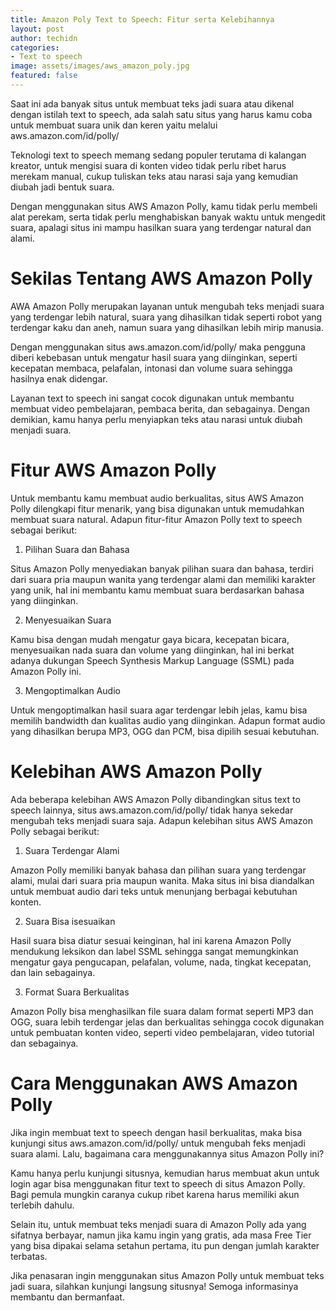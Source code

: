 ```yaml
---
title: Amazon Poly Text to Speech: Fitur serta Kelebihannya
layout: post
author: techidn
categories: 
- Text to speech
image: assets/images/aws_amazon_poly.jpg
featured: false
---
```


Saat ini ada banyak situs untuk membuat teks jadi suara atau dikenal dengan istilah text to speech, ada salah satu situs yang harus kamu coba untuk membuat suara unik dan keren yaitu melalui aws.amazon.com/id/polly/ 

Teknologi text to speech memang sedang populer terutama di kalangan kreator, untuk mengisi suara di konten video tidak perlu ribet harus merekam manual, cukup tuliskan teks atau narasi saja yang kemudian diubah jadi bentuk suara.

Dengan menggunakan situs AWS Amazon Polly, kamu tidak perlu membeli alat perekam, serta tidak perlu menghabiskan banyak waktu untuk mengedit suara, apalagi situs ini mampu hasilkan suara yang terdengar natural dan alami.

Sekilas Tentang AWS Amazon Polly
======================

AWA Amazon Polly merupakan layanan untuk mengubah teks menjadi suara yang terdengar lebih natural, suara yang dihasilkan tidak seperti robot yang terdengar kaku dan aneh, namun suara yang dihasilkan lebih mirip manusia.

Dengan menggunakan situs aws.amazon.com/id/polly/ maka pengguna diberi kebebasan untuk mengatur hasil suara yang diinginkan, seperti kecepatan membaca, pelafalan, intonasi dan volume suara sehingga hasilnya enak didengar.

Layanan text to speech ini sangat cocok digunakan untuk membantu membuat video pembelajaran, pembaca berita, dan sebagainya. Dengan demikian, kamu hanya perlu menyiapkan teks atau narasi untuk diubah menjadi suara.

Fitur AWS Amazon Polly
=====================

Untuk membantu kamu membuat audio berkualitas, situs AWS Amazon Polly dilengkapi fitur menarik, yang bisa digunakan untuk memudahkan membuat suara natural. Adapun fitur-fitur Amazon Polly text to speech sebagai berikut:

1. Pilihan Suara dan Bahasa

Situs Amazon Polly menyediakan banyak pilihan suara dan bahasa, terdiri dari suara pria maupun wanita yang terdengar alami dan memiliki karakter yang unik, hal ini membantu kamu membuat suara berdasarkan bahasa yang diinginkan.

2. Menyesuaikan Suara

Kamu bisa dengan mudah mengatur gaya bicara, kecepatan bicara, menyesuaikan nada suara dan volume yang diinginkan, hal ini berkat adanya dukungan Speech Synthesis Markup Language (SSML) pada Amazon Polly ini.

3. Mengoptimalkan Audio

Untuk mengoptimalkan hasil suara agar terdengar lebih jelas, kamu bisa memilih bandwidth dan kualitas audio yang diinginkan. Adapun format audio yang dihasilkan berupa MP3, OGG dan PCM, bisa dipilih sesuai kebutuhan.

Kelebihan AWS Amazon Polly
=================

Ada beberapa kelebihan AWS Amazon Polly dibandingkan situs text to speech lainnya, situs aws.amazon.com/id/polly/ tidak hanya sekedar mengubah teks menjadi suara saja. Adapun kelebihan situs AWS Amazon Polly sebagai berikut:

1. Suara Terdengar Alami

Amazon Polly memiliki banyak bahasa dan pilihan suara yang terdengar alami, mulai dari suara pria maupun wanita. Maka situs ini bisa diandalkan untuk membuat audio dari teks untuk menunjang berbagai kebutuhan konten.

2. Suara Bisa isesuaikan

Hasil suara bisa diatur sesuai keinginan, hal ini karena Amazon Polly mendukung leksikon dan label SSML sehingga sangat memungkinkan mengatur gaya pengucapan, pelafalan, volume, nada, tingkat kecepatan, dan lain sebagainya.

3. Format Suara Berkualitas

Amazon Polly bisa menghasilkan file suara dalam format seperti MP3 dan OGG, suara lebih terdengar jelas dan berkualitas sehingga cocok digunakan untuk pembuatan konten video, seperti video pembelajaran, video tutorial dan sebagainya.

Cara Menggunakan AWS Amazon Polly
=====================

Jika ingin membuat text to speech dengan hasil berkualitas, maka bisa kunjungi situs aws.amazon.com/id/polly/ untuk mengubah feks menjadi suara alami. Lalu, bagaimana cara menggunakannya situs Amazon Polly ini?

Kamu hanya perlu kunjungi situsnya, kemudian harus membuat akun untuk login agar bisa menggunakan fitur text to speech di situs Amazon Polly. Bagi pemula mungkin caranya cukup ribet karena harus memiliki akun terlebih dahulu.

Selain itu, untuk membuat teks menjadi suara di Amazon Polly ada yang sifatnya berbayar, namun jika kamu ingin yang gratis, ada masa Free Tier yang bisa dipakai selama setahun pertama, itu pun dengan jumlah karakter terbatas.

Jika penasaran ingin menggunakan situs Amazon Polly untuk membuat teks jadi suara, silahkan kunjungi langsung situsnya! Semoga informasinya membantu dan bermanfaat.
